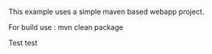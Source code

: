 This example uses a simple maven based webapp project.

For build use : mvn clean package

Test
test
